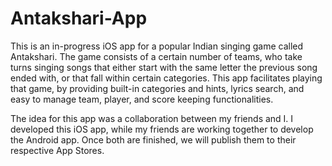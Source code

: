 Antakshari-App
==============

This is an in-progress iOS app for a popular Indian singing game called Antakshari.  The game consists of a certain number of teams, who take turns singing songs that either start with the same letter the previous song ended with, or that fall within certain categories.  This app facilitates playing that game, by providing built-in categories and hints, lyrics search, and easy to manage team, player, and score keeping functionalities.

The idea for this app was a collaboration between my friends and I.  I developed this iOS app, while my friends are working together to develop the Android app.  Once both are finished, we will publish them to their respective App Stores.
